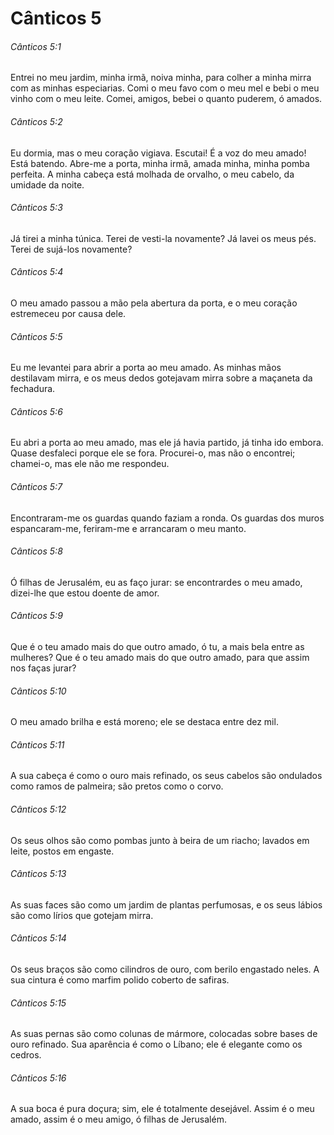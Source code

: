 # Cânticos 5

###### Cânticos 5:1

Entrei no meu jardim, minha irmã, noiva minha, para colher a minha mirra com as minhas especiarias. Comi o meu favo com o meu mel e bebi o meu vinho com o meu leite. Comei, amigos, bebei o quanto puderem, ó amados.

###### Cânticos 5:2

Eu dormia, mas o meu coração vigiava. Escutai! É a voz do meu amado! Está batendo. Abre-me a porta, minha irmã, amada minha, minha pomba perfeita. A minha cabeça está molhada de orvalho, o meu cabelo, da umidade da noite.

###### Cânticos 5:3

Já tirei a minha túnica. Terei de vesti-la novamente? Já lavei os meus pés. Terei de sujá-los novamente?

###### Cânticos 5:4

O meu amado passou a mão pela abertura da porta, e o meu coração estremeceu por causa dele.

###### Cânticos 5:5

Eu me levantei para abrir a porta ao meu amado. As minhas mãos destilavam mirra, e os meus dedos gotejavam mirra sobre a maçaneta da fechadura.

###### Cânticos 5:6

Eu abri a porta ao meu amado, mas ele já havia partido, já tinha ido embora. Quase desfaleci porque ele se fora. Procurei-o, mas não o encontrei; chamei-o, mas ele não me respondeu.

###### Cânticos 5:7

Encontraram-me os guardas quando faziam a ronda. Os guardas dos muros espancaram-me, feriram-me e arrancaram o meu manto.

###### Cânticos 5:8

Ó filhas de Jerusalém, eu as faço jurar: se encontrardes o meu amado, dizei-lhe que estou doente de amor.

###### Cânticos 5:9

Que é o teu amado mais do que outro amado, ó tu, a mais bela entre as mulheres? Que é o teu amado mais do que outro amado, para que assim nos faças jurar?

###### Cânticos 5:10

O meu amado brilha e está moreno; ele se destaca entre dez mil.

###### Cânticos 5:11

A sua cabeça é como o ouro mais refinado, os seus cabelos são ondulados como ramos de palmeira; são pretos como o corvo.

###### Cânticos 5:12

Os seus olhos são como pombas junto à beira de um riacho; lavados em leite, postos em engaste.

###### Cânticos 5:13

As suas faces são como um jardim de plantas perfumosas, e os seus lábios são como lírios que gotejam mirra.

###### Cânticos 5:14

Os seus braços são como cilindros de ouro, com berilo engastado neles. A sua cintura é como marfim polido coberto de safiras.

###### Cânticos 5:15

As suas pernas são como colunas de mármore, colocadas sobre bases de ouro refinado. Sua aparência é como o Líbano; ele é elegante como os cedros.

###### Cânticos 5:16

A sua boca é pura doçura; sim, ele é totalmente desejável. Assim é o meu amado, assim é o meu amigo, ó filhas de Jerusalém.

